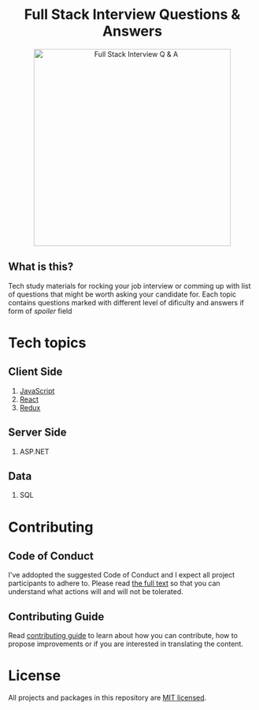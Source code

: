 <h1 align="center">
Full Stack Interview Questions & Answers
</h1>
<p align="center"> 
    <img src="https://github.com/monkey3310/full-stack-interview/blob/master/assets/startup-life.svg" alt="Full Stack Interview Q & A" width="400"/>    
</p>

## What is this?
Tech study materials for rocking your job interview or comming up with list of questions that might be worth asking your candidate for.
Each topic contains questions marked with different level of dificulty and answers if form of _spoiler_ field

# Tech topics
## Client Side
1. [JavaScript](./tech/javascript.MD)
2. [React](./tech/react.MD)
3. [Redux](./tech/redux.MD)

## Server Side
1. ASP.NET

## Data
1. SQL

# Contributing
## Code of Conduct
I've addopted the suggested Code of Conduct and I expect all project participants to adhere to. Please read [the full text](./CODE_OF_CONDUCT.md) so that you can understand what actions will and will not be tolerated.
## Contributing Guide
Read [contributing guide](CONTRIBUTING.md) to learn about how you can contribute, how to propose improvements or if you are interested in translating the content.

# License
All projects and packages in this repository are [MIT licensed](./LICENSE).
